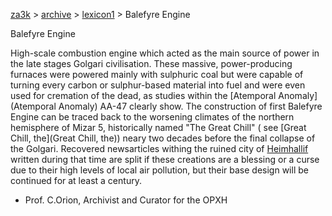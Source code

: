 [za3k](/) > [archive](/archive) > [lexicon1](/archive/lexicon1) > Balefyre Engine

Balefyre Engine

High-scale combustion engine which acted as the main source of power in the late stages Golgari civilisation. These massive, power-producing furnaces were powered mainly with sulphuric coal but were capable of turning every carbon or sulphur-based material into fuel and were even used for cremation of the dead, as studies within the [Atemporal Anomaly](Atemporal Anomaly) AA-47 clearly show. The construction of first Balefyre Engine can be traced back to the worsening climates of the northern hemisphere of Mizar 5, historically named "The Great Chill" ( see [Great Chill, the](Great Chill, the)) neary two decades before the final collapse of the Golgari. Recovered newsarticles withing the ruined city of [Heimhallif](Heimhallif) written during that time are split if these creations are a blessing or a curse due to their high levels of local air pollution, but their base design will be continued for at least a century.


- Prof. C.Orion, Archivist and Curator for the OPXH